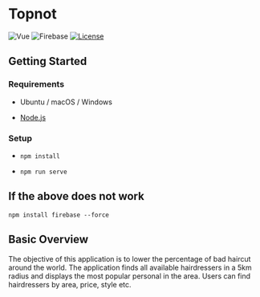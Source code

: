 # Topnot
![Vue](https://img.shields.io/badge/vue-2.2.4-green.svg)
![Firebase](https://img.shields.io/badge/google-firebase-orange.svg)
[![License](https://img.shields.io/badge/license-MIT-blue.svg)](https://opensource.org/licenses/MIT)

## Getting Started

### Requirements

- Ubuntu / macOS / Windows  

- [Node.js](https://nodejs.org/en/)

### Setup 


  + `npm install`


  + `npm run serve`

## If the above does not work 

`npm install firebase --force`

## Basic Overview

The objective of this application is to lower the percentage of bad haircut around the world. The application 
finds all available hairdressers in a 5km radius and displays the most popular personal in the area. Users 
can find hairdressers by area, price, style etc. 
